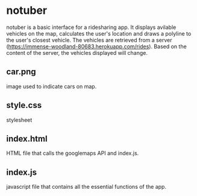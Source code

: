 <h1> notuber </h1>

notuber is a basic interface for a ridesharing app. It displays avilable vehicles on the map, calculates the user's location and draws a polyline to the user's closest vehicle. The vehicles are retrieved from a server (https://immense-woodland-80683.herokuapp.com/rides). Based on the content of the server, the vehicles displayed will change. 

<h2> car.png </h2> 

image used to indicate cars on map.

<h2> style.css </h2>

stylesheet

<h2> index.html </h2>

HTML file that calls the googlemaps API and index.js.

<h2> index.js </h2>

javascript file that contains all the essential functions of the app. 

